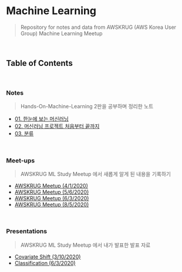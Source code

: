 # Machine Learning

>   Repository for notes and data from AWSKRUG (AWS Korea User Group) Machine
>   Learning Meetup

<br>

## Table of Contents

<br>

### Notes

> Hands-On-Machine-Learning 2판을 공부하며 정리한 노트

* [01. 한눈에 보는 머신러닝](/AWSKRUG_ML_Study/Notes/01_한눈에_보는_머신러닝.md)
* [02. 머신러닝 프로젝트 처음부터 끝까지](/AWSKRUG_ML_Study/Notes/02_end_to_end_machine_learning_project.ipynb)
* [03. 분류](/AWSKRUG_ML_Study/Notes/03_classification.ipynb)

<br>

### Meet-ups

> AWSKRUG ML Study Meetup 에서 새롭게 알게 된 내용을 기록하기

* [AWSKRUG Meetup (4/1/2020)](/AWSKRUG_ML_Study/Meet-ups/meetup_0401.md)
* [AWSKRUG Meetup (5/6/2020)](/AWSKRUG_ML_Study/Meet-ups/meetup_0506.md)
* [AWSKRUG Meetup (6/3/2020)](/AWSKRUG_ML_Study/Meet-ups/meetup_0603.md)
* [AWSKRUG Meetup (8/5/2020)](/AWSKRUG_ML_Study/Meet-ups/meetup_0805.md)

<br>

### Presentations

> AWSKRUG ML Study Meetup 에서 내가 발표한 발표 자료

* [Covariate Shift (3/10/2020)](https://github.com/chloe-codes1/machine-learning/tree/4fa261fc29468241e0b6b201edeeb2a2ce20d05e/AWSKRUG_ML_Study/Presentation/ML_Covariate_Shift.pdf)
* [Classification (6/3/2020)](https://bit.ly/mlstudy-classification)

<br>

